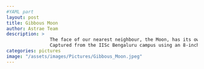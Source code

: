 ```yaml
---
#YAML part
layout: post
title: Gibbous Moon
author: Astrae Team
description: >
                The face of our nearest neighbour, the Moon, has its own story to tell – a story of our solar system right from its infancy. The large dark patches are thought to have resulted from asteroid impacts during the early days of the Moon’s formation, while the smaller craters scattered all around, visible especially near the illumination edge (called the ‘lunar terminator’) are from more recent low-energy impacts. Since the Moon has no atmosphere, these footprints of evolution have never eroded away. The glancing incidence of sunlight near the lunar terminator makes features like crater rims and central hills easily identifiable.
                Captured from the IISc Bengaluru campus using an 8-inch Newtonian telescope and a DSLR camera. It is a low-ISO single shot image.
categories: pictures
image: "/assets/images/Pictures/Gibbous_Moon.jpeg"
---
```

